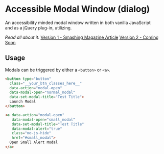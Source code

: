 Accessible Modal Window (dialog)
================

An accessibility minded modal window written in both vanilla JavaScript and as a jQuery plug-in, utilizing.


_Read all about it:_
[Version 1 - Smashing Magazine Article](http://www.smashingmagazine.com/2014/09/making-modal-windows-better-for-everyone/)
[Version 2 - Coming Soon](#!)



## Usage

Modals can be triggered by either a ```<button>``` or ```<a>```.

```html
<button type="button"
  class="__your_btn_classes_here__"
  data-action="modal-open"
  data-modal-open="normal_modal"
  data-set-modal-title="Test Title">
  Launch Modal
</button>

<a data-action="modal-open"
   data-modal-open="small_modal"
   data-set-modal-title="Test Title"
   data-modal-alert="true"
   class="no-js-hide"
   href="#small_modal">
  Open Small Alert Modal
</a>
```
